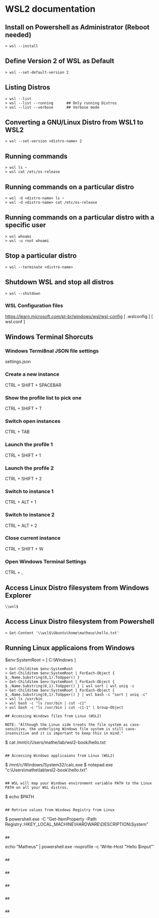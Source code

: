 # WSL2 documentation

## Install on Powershell as Administrator (Reboot needed)
```
> wsl --install
```
## Define Version 2 of WSL as Default
```
> wsl --set-default-version 2
```
## Listing Distros
```
> wsl --list
> wsl --list --running      ## Only running Distros
> wsl --list --verbose      ## Verbose mode
```
## Converting a GNU/Linux Distro from WSL1 to WSL2
```
> wsl --set-version <distro-name> 2
```

## Running commands
```
> wsl ls ~
> wsl cat /etc/os-release
```

## Running commands on a particular distro
```
> wsl -d <distro-name> ls ~
> wsl -d <distro-name> cat /etc/os-release
```

## Running commands on a particular distro with a specific user
```
> wsl whoami
> wsl -u root whoami
```

## Stop a particular distro
```
> wsl --terminate <distro-name>
```

## Shutdown WSL and stop all distros
```
> wsl --shutdown
```

### WSL Configuration files
https://learn.microsoft.com/pt-br/windows/wsl/wsl-config
[ .wslconfig ]
[ wsl.conf ]

## Windows Terminal Shorcuts

### Windows Termi8nal JSON file settings
settings.json

### Create a new instance
CTRL + SHIFT + SPACEBAR

### Show the profile list to pick one
CTRL + SHIFT + T 

### Switch open instances
CTRL + TAB

### Launch the profile 1
CTRL + SHIFT + 1

### Launch the profile 2
CTRL + SHIFT + 2

### Switch to instance 1
CTRL + ALT + 1

### Switch to instance 2
CTRL + ALT + 2

### Close current instance
CTRL + SHIFT + W

### Open Windows Terminal Settings
CTRL + ,

## Access Linux Distro filesystem from Windows Explorer
```
\\wsl$
```
## Access Linux Distro filesystem from Powershell
```
> Get-Content '\\wsl$\Ubuntu\home\matheus\hello.txt'
```

## Running Linux applicaions from Windows
$env:SystemRoot = [ C:\Windows ]

```
> Get-Childitem $env:SystemRoot
> Get-Childitem $env:SystemRoot | ForEach-Object { $_.Name.Substring(0,1).ToUpper() }
> Get-Childitem $env:SystemRoot | ForEach-Object { $_.Name.Substring(0,1).ToUpper() } | wsl sort | wsl uniq -c
> Get-Childitem $env:SystemRoot | ForEach-Object { $_.Name.Substring(0,1).ToUpper() } | wsl bash -c "sort | uniq -c"
> wsl ls /usr/bin
> wsl bash -c "ls /usr/bin | cut -c1"
> wsl bash -c "ls /usr/bin | cut -c1-1" | Group-Object
```
```
## Accessing Windows files from Linux (WSL2)

NOTE: "Although the Linux side treats the file system as case-sensitive, the underlying Windows file system is still case-insensitive and it is important to keep this in mind."
```
$ cat /mnt/c/Users/mathe/lab/wsl2-book/hello.txt
```

## Accessing Windows applicaions from Linux (WSL2)
```
$ /mnt/c/Windows/System32/calc.exe
$ notepad.exe "c:\\Users\\mathe\\lab\\wsl2-book\\hello.txt"
```

## WSL will map your Windows environment variable PATH to the Linux PATH on all your WSL distros.
```
$ echo $PATH
```

## Retrive values from Windows Registry from Linux
```
$ powershell.exe -C "Get-ItemProperty -Path Registry::HKEY_LOCAL_MACHINE\HARDWARE\DESCRIPTION\System"
```

## 
```
echo "Matheus" | powershell.exe -noprofile -c 'Write-Host "Hello $input"'
```

## 
```

```

## 
```

```

## 
```

```

## 
```

```

## 
```

```
